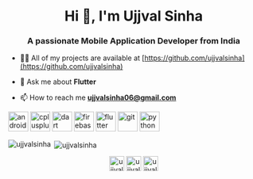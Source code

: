 <h1 align="center">Hi 👋, I'm Ujjval Sinha</h1>
<h3 align="center">A passionate Mobile Application Developer from India</h3>


- 👨‍💻 All of my projects are available at [https://github.com/ujjvalsinha](https://github.com/ujjvalsinha)

- 💬 Ask me about **Flutter**

- 📫 How to reach me **ujjvalsinha06@gmail.com**

<p align="left"><img src="https://devicons.github.io/devicon/devicon.git/icons/android/android-original-wordmark.svg" alt="android" width="40" height="40"/> <img src="https://devicons.github.io/devicon/devicon.git/icons/cplusplus/cplusplus-original.svg" alt="cplusplus" width="40" height="40"/> <img src="https://www.vectorlogo.zone/logos/dartlang/dartlang-icon.svg" alt="dart" width="40" height="40"/> <img src="https://www.vectorlogo.zone/logos/firebase/firebase-icon.svg" alt="firebase" width="40" height="40"/> <img src="https://www.vectorlogo.zone/logos/flutterio/flutterio-icon.svg" alt="flutter" width="40" height="40"/> <img src="https://www.vectorlogo.zone/logos/git-scm/git-scm-icon.svg" alt="git" width="40" height="40"/> <img src="https://devicons.github.io/devicon/devicon.git/icons/python/python-original.svg" alt="python" width="40" height="40"/></p>

<p><img align="left" src="https://github-readme-stats.vercel.app/api/top-langs/?username=ujjvalsinha&layout=compact" alt="ujjvalsinha" /></p>

<p>&nbsp;<img align="center" src="https://github-readme-stats.vercel.app/api?username=ujjvalsinha&show_icons=true" alt="ujjvalsinha" /></p>

<p align="center">
<a href="https://linkedin.com/in/ujjval-sinha-8770b114b/" target="blank"><img align="center" src="https://cdn.jsdelivr.net/npm/simple-icons@3.0.1/icons/linkedin.svg" alt="ujjval-sinha-8770b114b/" height="30" width="30" /></a>
<a href="https://fb.com/ujjvalsinha06@gmail.com" target="blank"><img align="center" src="https://cdn.jsdelivr.net/npm/simple-icons@3.0.1/icons/facebook.svg" alt="ujjvalsinha06@gmail.com" height="30" width="30" /></a>
<a href="https://instagram.com/ujjvalsinha/" target="blank"><img align="center" src="https://cdn.jsdelivr.net/npm/simple-icons@3.0.1/icons/instagram.svg" alt="ujjvalsinha/" height="30" width="30" /></a>
</p>
